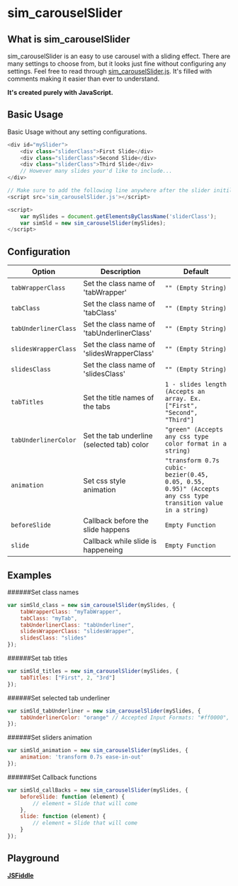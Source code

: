 # sim_carouselSlider

## What is sim_carouselSlider
sim_carouselSlider is an easy to use carousel with a sliding effect. There are many settings to choose from, but it looks just fine without configuring any settings. Feel free to read through [sim_carouselSlider.js](https://github.com/JessicaAllison/sim_carouselSlider/blob/master/sim_carouselSlider.js). It's filled with comments making it easier than ever to understand.

**It's created purely with JavaScript.**

## Basic Usage
Basic Usage without any setting configurations.
```JavaScript
<div id="mySlider">
	<div class="sliderClass">First Slide</div>
	<div class="sliderClass">Second Slide</div>
	<div class="sliderClass">Third Slide</div>
	// However many slides your'd like to include...
</div>

// Make sure to add the following line anywhere after the slider initilization.
<script src='sim_carouselSlider.js'></script>

<script>
    var mySlides = document.getElementsByClassName('sliderClass');
    var simSld = new sim_carouselSlider(mySlides);
</script>
````

## Configuration
| Option | Description | Default |
| --- | --- | --- |
| `tabWrapperClass` | Set the class name of 'tabWrapper' | `"" (Empty String)` |
| `tabClass` | Set the class name of 'tabClass' | `"" (Empty String)` |
| `tabUnderlinerClass` | Set the class name of 'tabUnderlinerClass' | `"" (Empty String)` |
| `slidesWrapperClass` | Set the class name of 'slidesWrapperClass' | `"" (Empty String)` |
| `slidesClass` | Set the class name of 'slidesClass' | `"" (Empty String)` |
| `tabTitles` | Set the title names of the tabs | `1 - slides length (Accepts an array. Ex. ["First", "Second", "Third"]` |
| `tabUnderlinerColor` | Set the tab underline (selected tab) color | `"green" (Accepts any css type color format in a string)` |
| `animation` | Set css style animation | `"transform 0.7s cubic-bezier(0.45, 0.05, 0.55, 0.95)" (Accepts any css type transition value in a string)` |
| `beforeSlide` | Callback before the slide happens | `Empty Function` |
| `slide` | Callback while slide is happeneing | `Empty Function` |


## Examples

######Set class names
```JavaScript
var simSld_class = new sim_carouselSlider(mySlides, {
    tabWrapperClass: "myTabWrapper",
    tabClass: "myTab",
    tabUnderlinerClass: "tabUnderliner",
    slidesWrapperClass: "slidesWrapper",
    slidesClass: "slides"
});
```

######Set tab titles
```JavaScript
var simSld_titles = new sim_carouselSlider(mySlides, {
    tabTitles: ["First", 2, "3rd"]
});
```
######Set selected tab underliner
```JavaScript
var simSld_tabUnderliner = new sim_carouselSlider(mySlides, {
    tabUnderlinerColor: "orange" // Accepted Input Formats: "#ff0000", "rgb(50, 20, 255)", "rgba(80, 255, 50, .5)", "hsl(120, 100%, 75%)", "hsla(120, 100%, 25%, 0.3)"
});
```
######Set sliders animation
```JavaScript
var simSld_animation = new sim_carouselSlider(mySlides, {
    animation: 'transform 0.7s ease-in-out'
});
```
######Set Callback functions
```JavaScript
var simSld_callBacks = new sim_carouselSlider(mySlides, {
    beforeSlide: function (element) {
        // element = Slide that will come
    },
    slide: function (element) {
        // element = Slide that will come
    }
});
```

## Playground
**[JSFiddle](https://jsfiddle.net/chpaa0o5/)**
